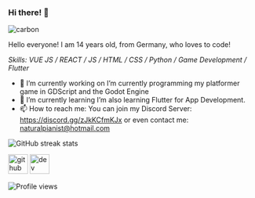 ### Hi there! 👋
![carbon](https://user-images.githubusercontent.com/70337438/112514220-62132f00-8d95-11eb-8f5a-2436284848a0.png)

Hello everyone! I am 14 years old, from Germany, who loves to code!

*Skills: VUE JS / REACT / JS / HTML / CSS / Python / Game Development / Flutter*



- 🔭 I’m currently working on I’m currently programming my platformer game in GDScript and the Godot Engine  
- 🌱 I’m currently learning I’m also learning Flutter for App Development. 
- 📫 How to reach me: You can join my Discord Server: https://discord.gg/zJkKCfmKJx or even contact me: naturalpianist@hotmail.com 



![GitHub streak stats](https://github-readme-streak-stats.herokuapp.com/?user=naturalpianist)  

[<img src='https://cdn.jsdelivr.net/npm/simple-icons@3.0.1/icons/github.svg' alt='github' height='40'>](https://github.com/naturalpianist)  [<img src='https://cdn.jsdelivr.net/npm/simple-icons@3.0.1/icons/dev-dot-to.svg' alt='dev' height='40'>](https://dev.to/naturalpianist)  

![Profile views](https://gpvc.arturio.dev/naturalpianist)  
